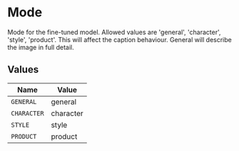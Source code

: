 # Mode

Mode for the fine-tuned model. Allowed values are 'general', 'character', 'style', 'product'. This will affect the caption behaviour. General will describe the image in full detail.


## Values

| Name        | Value       |
| ----------- | ----------- |
| `GENERAL`   | general     |
| `CHARACTER` | character   |
| `STYLE`     | style       |
| `PRODUCT`   | product     |